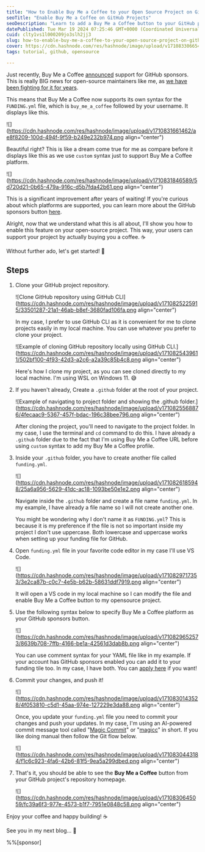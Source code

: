 ```yaml
---
title: "How to Enable Buy Me a Coffee to your Open Source Project on GitHub"
seoTitle: "Enable Buy Me a Coffee on GitHub Projects"
seoDescription: "Learn to add a Buy Me a Coffee button to your GitHub project in simple steps, supporting open-source funding"
datePublished: Tue Mar 19 2024 07:25:46 GMT+0000 (Coordinated Universal Time)
cuid: clty1vs1l000209jo3slh2jj3
slug: how-to-enable-buy-me-a-coffee-to-your-open-source-project-on-github
cover: https://cdn.hashnode.com/res/hashnode/image/upload/v1710833066546/0465aef4-b320-4c89-b2d8-5848087ac04f.jpeg
tags: tutorial, github, opensource

---
```


Just recently, Buy Me a Coffee [announced](https://twitter.com/buymeacoffee/status/1769746574215930295) support for GitHub sponsors. This is really BIG news for open-source maintainers like me, as [we have been fighting for it for years](https://building.buymeacoffee.com/feature-requests/p/github-sponsorship).

This means that Buy Me a Coffee now supports its own syntax for the `FUNDING.yml` file, which is `buy_me_a_coffee` followed by your username. It displays like this.

![](https://cdn.hashnode.com/res/hashnode/image/upload/v1710831661462/ae8f8209-100d-494f-9f59-b249e232b974.png align="center")

Beautiful right? This is like a dream come true for me as compare before it displays like this as we use `custom` syntax just to support Buy Me a Coffee platform.

![](https://cdn.hashnode.com/res/hashnode/image/upload/v1710831846589/5d720d21-0b65-479a-916c-d5b7fda42b61.png align="center")

This is a significant improvement after years of waiting! If you're curious about which platforms are supported, you can learn more about the GitHub sponsors button [here](https://docs.github.com/en/repositories/managing-your-repositorys-settings-and-features/customizing-your-repository/displaying-a-sponsor-button-in-your-repository).

Alright, now that we understand what this is all about, I'll show you how to enable this feature on your open-source project. This way, your users can support your project by actually buying you a coffee. ☕

Without further ado, let's get started! 🚀

## Steps

1. Clone your GitHub project repository.
    
    ![Clone GitHub repository using GitHub CLI](https://cdn.hashnode.com/res/hashnode/image/upload/v1710825225915/33501287-21a1-46ab-b8ef-3680fad106fa.png align="center")
    
    In my case, I prefer to use GitHub CLI as it is convenient for me to clone projects easily in my local machine. You can use whatever you prefer to clone your project.
    
    ![Example of cloning GitHub repository locally using GitHub CLI.](https://cdn.hashnode.com/res/hashnode/image/upload/v1710825439611/502bf100-4f93-42d3-a2c6-a2a39c85b4c8.png align="center")
    
    Here's how I clone my project, as you can see cloned directly to my local machine. I'm using WSL on Windows 11. 😅
    
2. If you haven't already, Create a `.github` folder at the root of your project.
    
    ![Example of navigating to project folder and showing the .github folder.](https://cdn.hashnode.com/res/hashnode/image/upload/v1710825568876/4fecaac9-5367-457f-bdac-196c38bee796.png align="center")
    
    After cloning the project, you'll need to navigate to the project folder. In my case, I use the terminal and `cd` command to do this. I have already a `.github` folder due to the fact that I'm using Buy Me a Coffee URL before using `custom` syntax to add my Buy Me a Coffee profile.
    
3. Inside your `.github` folder, you have to create another file called `funding.yml`.
    
    ![](https://cdn.hashnode.com/res/hashnode/image/upload/v1710826185948/25a6a956-5629-41dc-ac18-1093be50e1e2.png align="center")
    
    Navigate inside the `.github` folder and create a file name `funding.yml`. In my example, I have already a file name so I will not create another one.  
      
    You might be wondering why I don't name it as `FUNDING.yml`? This is because it is my preference if the file is not so important inside my project I don't use uppercase. Both lowercase and uppercase works when setting up your funding file for GitHub.
    
4. Open `funding.yml` file in your favorite code editor in my case I'll use VS Code.
    
    ![](https://cdn.hashnode.com/res/hashnode/image/upload/v1710829717353/3e2ca87b-c0c7-4e5b-b62b-58631ddf7919.png align="center")
    
    It will open a VS code in my local machine so I can modify the file and enable Buy Me a Coffee button to my opensource project.
    
5. Use the following syntax below to specify Buy Me a Coffee platform as your GitHub sponsors button.
    
    ![](https://cdn.hashnode.com/res/hashnode/image/upload/v1710829652573/8639b708-7ffb-4166-be1a-42561d3dab8b.png align="center")
    
    You can use comment syntax for your YAML file like in my example. If your account has GitHub sponsors enabled you can add it to your funding tile too. In my case, I have both. You can [apply here](https://github.com/sponsors) if you want!
    
6. Commit your changes, and push it!
    
    ![](https://cdn.hashnode.com/res/hashnode/image/upload/v1710830143528/4f053810-c5d1-45aa-974e-127229e3da88.png align="center")
    
    Once, you update your `funding.yml` file you need to commit your changes and push your updates. In my case, I'm using an AI-powered commit message tool called "[Magic Commit](https://github.com/warengonzaga/magic-commit)" or "[magicc](https://npmjs.com/package/magicc)" in short. If you like doing manual then follow the Git flow below.
    
    ![](https://cdn.hashnode.com/res/hashnode/image/upload/v1710830443184/f1c6c923-4fa6-42b6-81f5-9ea5a299dbed.png align="center")
    
7. That's it, you should be able to see the **Buy Me a Coffee** button from your GitHub project's repository homepage.
    
    ![](https://cdn.hashnode.com/res/hashnode/image/upload/v1710830645059/fc39a6f3-977e-4573-b1f7-7951e0848c58.png align="center")
    

Enjoy your coffee and happy building! ☕

See you in my next blog... 💖

%%[sponsor]